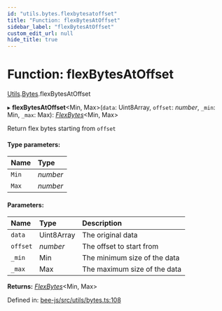 ```yaml
---
id: "utils.bytes.flexbytesatoffset"
title: "Function: flexBytesAtOffset"
sidebar_label: "flexBytesAtOffset"
custom_edit_url: null
hide_title: true
---
```


# Function: flexBytesAtOffset

[Utils](../modules/utils.md).[Bytes](../modules/utils.bytes.md).flexBytesAtOffset

▸ **flexBytesAtOffset**<Min, Max\>(`data`: Uint8Array, `offset`: *number*, `_min`: Min, `_max`: Max): [*FlexBytes*](../interfaces/utils.bytes.flexbytes.md)<Min, Max\>

Return flex bytes starting from `offset`

#### Type parameters:

Name | Type |
:------ | :------ |
`Min` | *number* |
`Max` | *number* |

#### Parameters:

Name | Type | Description |
:------ | :------ | :------ |
`data` | Uint8Array | The original data   |
`offset` | *number* | The offset to start from   |
`_min` | Min | The minimum size of the data   |
`_max` | Max | The maximum size of the data    |

**Returns:** [*FlexBytes*](../interfaces/utils.bytes.flexbytes.md)<Min, Max\>

Defined in: [bee-js/src/utils/bytes.ts:108](https://github.com/ethersphere/bee-js/blob/7260ee1/src/utils/bytes.ts#L108)
